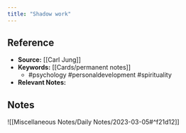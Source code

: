 ```yaml
---
title: "Shadow work"
---
```

## Reference
- **Source:** [[Carl Jung]]
- **Keywords:** [[Cards/permanent notes]]
	- #psychology #personaldevelopment #spirituality 
- **Relevant Notes:** 

## Notes
![[Miscellaneous Notes/Daily Notes/2023-03-05#^f21d12]]